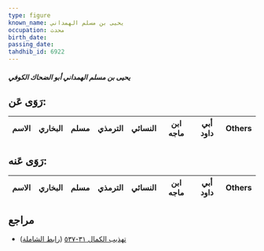 ```yaml
---
type: figure
known_name: يحيى بن مسلم الهمداني
occupation: محدث
birth_date:
passing_date:
tahdhib_id: 6922
---
```

##### يحيى بن مسلم الهمداني أبو الضحاك الكوفي

## رَوَى عَن:
| الاسم | البخاري | مسلم | الترمذي | النسائي | ابن ماجه | أبي داود | Others |
| ----- | ------- | ---- | ------- | ------- | -------- | -------- | ------ |
## رَوَى عَنه:
| الاسم | البخاري | مسلم | الترمذي | النسائي | ابن ماجه | أبي داود | Others |
| ----- | ------- | ---- | ------- | ------- | -------- | -------- | ------ |
## مراجع
- [تهذيب الكمال ٣١-٥٣٧](obsidian://open?vault=Tahdhib-al-Kamal&file=Figures/٦٩٢٢-يحيى%20بن%20مسلم%20الهمداني%20أبو%20الضحاك%20الكوفي) ([رابط الشاملة](https://shamela.ws/book/3722/17085))